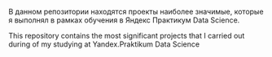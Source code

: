 В данном репозитории находятся проекты наиболее значимые, которые я выполнял в рамках обучения в Яндекс Практикум Data Science.

This repository contains the most significant projects that I carried out during of my studying at Yandex.Praktikum Data Science